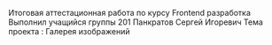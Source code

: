 Итоговая аттестационная работа по курсу Frontend разработка
Выполнил учащийся группы 201 Панкратов Сергей Игоревич
Тема проекта : Галерея изображений
